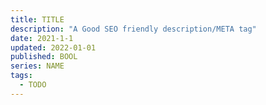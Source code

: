 ```yaml
---
title: TITLE
description: "A Good SEO friendly description/META tag"
date: 2021-1-1
updated: 2022-01-01
published: BOOL
series: NAME
tags:
  - TODO
---
```

